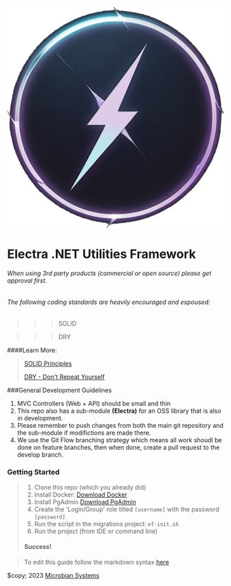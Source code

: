 
![Electra Logo](./assets/electra2.png)

# Electra .NET Utilities Framework 

###### When using 3rd party products (commercial or open source) please get approval first.


###### The following coding standards are heavily encouraged and espoused:


>>> SOLID

>>> DRY

####Learn More: 
>[SOLID Principles](https://www.digitalocean.com/community/conceptual_articles/s-o-l-i-d-the-first-five-principles-of-object-oriented-design)
>
>[DRY - Don't Repeat Yourself](https://google.com)

###General Development Guidelines

1. MVC Controllers (Web + API) should be small and thin
1. This repo also has a sub-module **(Electra)** for an OSS library that is also in development.  
1. Please remember to push changes from both the main git repository and the sub-module if modifictions are made there.
1. We use the Git Flow branching strategy which means all work shoudl be done on feature branches, then when done, create a pull request to the develop branch.


### Getting Started
>
> 1. Clone this repo (which you already did)
> 2. Install Docker: [Download Docker](https://www.docker.com/products/docker-desktop)
> 3. Install PgAdmin [Download PgAdmin](https://www.pgadmin.org/download/)
>   1. Create the 'Login/Group' role titled `[username]` with the password `[password]`
> 4. Run the script in the migrations project: `ef-init.sh`   
> 5. Run the project (from IDE or command line)
>
>#### Success!



> To edit this guide follow the markdown syntax [here](https://www.markdownguide.org/basic-syntax/)


$copy; 2023 [Microbian Systems](https://microbians.io/)